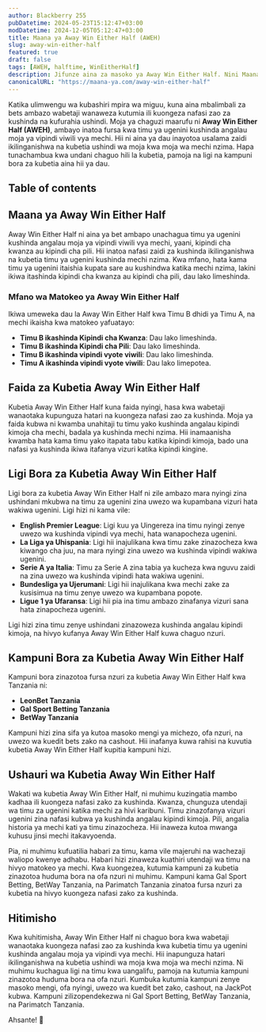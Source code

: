 ```yaml
---
author: Blackberry 255
pubDatetime: 2024-05-23T15:12:47+03:00
modDatetime: 2024-12-05T05:12:47+03:00
title: Maana ya Away Win Either Half (AWEH)
slug: away-win-either-half
featured: true
draft: false
tags: [AWEH, halftime, WinEitherHalf]
description: Jifunze aina za masoko ya Away Win Either Half. Nini Maana ya AWEH Kwenye Betting
canonicalURL: "https://maana-ya.com/away-win-either-half"
---
```


Katika ulimwengu wa kubashiri mpira wa miguu, kuna aina mbalimbali za bets ambazo wabetaji wanaweza kutumia ili kuongeza nafasi zao za kushinda na kufurahia ushindi. Moja ya chaguzi maarufu ni **Away Win Either Half (AWEH)**, ambayo inatoa fursa kwa timu ya ugenini kushinda angalau moja ya vipindi viwili vya mechi. Hii ni aina ya dau inayotoa usalama zaidi ikilinganishwa na kubetia ushindi wa moja kwa moja wa mechi nzima. Hapa tunachambua kwa undani chaguo hili la kubetia, pamoja na ligi na kampuni bora za kubetia aina hii ya dau.

## Table of contents

## Maana ya Away Win Either Half

Away Win Either Half ni aina ya bet ambapo unachagua timu ya ugenini kushinda angalau moja ya vipindi viwili vya mechi, yaani, kipindi cha kwanza au kipindi cha pili. Hii inatoa nafasi zaidi za kushinda ikilinganishwa na kubetia timu ya ugenini kushinda mechi nzima. Kwa mfano, hata kama timu ya ugenini itaishia kupata sare au kushindwa katika mechi nzima, lakini ikiwa itashinda kipindi cha kwanza au kipindi cha pili, dau lako limeshinda.

### Mfano wa Matokeo ya Away Win Either Half

Ikiwa umeweka dau la Away Win Either Half kwa Timu B dhidi ya Timu A, na mechi ikaisha kwa matokeo yafuatayo:

- **Timu B ikashinda Kipindi cha Kwanza**: Dau lako limeshinda.
- **Timu B ikashinda Kipindi cha Pili**: Dau lako limeshinda.
- **Timu B ikashinda vipindi vyote viwili**: Dau lako limeshinda.
- **Timu A ikashinda vipindi vyote viwili**: Dau lako limepotea.

## Faida za Kubetia Away Win Either Half

Kubetia Away Win Either Half kuna faida nyingi, hasa kwa wabetaji wanaotaka kupunguza hatari na kuongeza nafasi zao za kushinda. Moja ya faida kubwa ni kwamba unahitaji tu timu yako kushinda angalau kipindi kimoja cha mechi, badala ya kushinda mechi nzima. Hii inamaanisha kwamba hata kama timu yako itapata tabu katika kipindi kimoja, bado una nafasi ya kushinda ikiwa itafanya vizuri katika kipindi kingine.

## Ligi Bora za Kubetia Away Win Either Half

Ligi bora za kubetia Away Win Either Half ni zile ambazo mara nyingi zina ushindani mkubwa na timu za ugenini zina uwezo wa kupambana vizuri hata wakiwa ugenini. Ligi hizi ni kama vile:

- **English Premier League**: Ligi kuu ya Uingereza ina timu nyingi zenye uwezo wa kushinda vipindi vya mechi, hata wanapocheza ugenini.
- **La Liga ya Uhispania**: Ligi hii inajulikana kwa timu zake zinazocheza kwa kiwango cha juu, na mara nyingi zina uwezo wa kushinda vipindi wakiwa ugenini.
- **Serie A ya Italia**: Timu za Serie A zina tabia ya kucheza kwa nguvu zaidi na zina uwezo wa kushinda vipindi hata wakiwa ugenini.
- **Bundesliga ya Ujerumani**: Ligi hii inajulikana kwa mechi zake za kusisimua na timu zenye uwezo wa kupambana popote.
- **Ligue 1 ya Ufaransa**: Ligi hii pia ina timu ambazo zinafanya vizuri sana hata zinapocheza ugenini.

Ligi hizi zina timu zenye ushindani zinazoweza kushinda angalau kipindi kimoja, na hivyo kufanya Away Win Either Half kuwa chaguo nzuri.

## Kampuni Bora za Kubetia Away Win Either Half

Kampuni bora zinazotoa fursa nzuri za kubetia Away Win Either Half kwa Tanzania ni:

- **<span class="text-success text-decoration-underline" onclick="OpenAff('leonbet')">LeonBet Tanzania</span>**
- **<span class="text-success text-decoration-underline" onclick="OpenAff('gsb')">Gal Sport Betting Tanzania</span>**
- **<span class="text-success text-decoration-underline" onclick="OpenAff('betway')">BetWay Tanzania</span>**

Kampuni hizi zina sifa ya kutoa masoko mengi ya michezo, ofa nzuri, na uwezo wa kuedit bets zako na cashout. Hii inafanya kuwa rahisi na kuvutia kubetia Away Win Either Half kupitia kampuni hizi.

## Ushauri wa Kubetia Away Win Either Half

Wakati wa kubetia Away Win Either Half, ni muhimu kuzingatia mambo kadhaa ili kuongeza nafasi zako za kushinda. Kwanza, chunguza utendaji wa timu za ugenini katika mechi za hivi karibuni. Timu zinazofanya vizuri ugenini zina nafasi kubwa ya kushinda angalau kipindi kimoja. Pili, angalia historia ya mechi kati ya timu zinazocheza. Hii inaweza kutoa mwanga kuhusu jinsi mechi itakavyoenda.

Pia, ni muhimu kufuatilia habari za timu, kama vile majeruhi na wachezaji waliopo kwenye adhabu. Habari hizi zinaweza kuathiri utendaji wa timu na hivyo matokeo ya mechi. Kwa kuongezea, kutumia kampuni za kubetia zinazotoa huduma bora na ofa nzuri ni muhimu. Kampuni kama Gal Sport Betting, BetWay Tanzania, na Parimatch Tanzania zinatoa fursa nzuri za kubetia na hivyo kuongeza nafasi zako za kushinda.

## Hitimisho

Kwa kuhitimisha, Away Win Either Half ni chaguo bora kwa wabetaji wanaotaka kuongeza nafasi zao za kushinda kwa kubetia timu ya ugenini kushinda angalau moja ya vipindi vya mechi. Hii inapunguza hatari ikilinganishwa na kubetia ushindi wa moja kwa moja wa mechi nzima. Ni muhimu kuchagua ligi na timu kwa uangalifu, pamoja na kutumia kampuni zinazotoa huduma bora na ofa nzuri. Kumbuka kutumia kampuni zenye masoko mengi, ofa nyingi, uwezo wa kuedit bet zako, cashout, na JackPot kubwa. Kampuni zilizopendekezwa ni Gal Sport Betting, BetWay Tanzania, na Parimatch Tanzania.

Ahsante! 🙏
